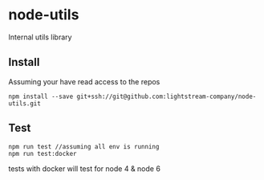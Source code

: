 # node-utils
Internal utils library

## Install

Assuming your have read access to the repos

```
npm install --save git+ssh://git@github.com:lightstream-company/node-utils.git

```

## Test
```
npm run test //assuming all env is running
npm run test:docker
```

tests with docker will test for node 4 & node 6
